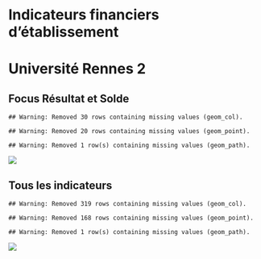 Indicateurs financiers d’établissement
================

# Université Rennes 2

## Focus Résultat et Solde

    ## Warning: Removed 30 rows containing missing values (geom_col).

    ## Warning: Removed 20 rows containing missing values (geom_point).

    ## Warning: Removed 1 row(s) containing missing values (geom_path).

![](université_rennes_2_files/figure-gfm/etab.focus-1.png)<!-- -->

## Tous les indicateurs

    ## Warning: Removed 319 rows containing missing values (geom_col).

    ## Warning: Removed 168 rows containing missing values (geom_point).

    ## Warning: Removed 1 row(s) containing missing values (geom_path).

![](université_rennes_2_files/figure-gfm/etab-1.png)<!-- -->

